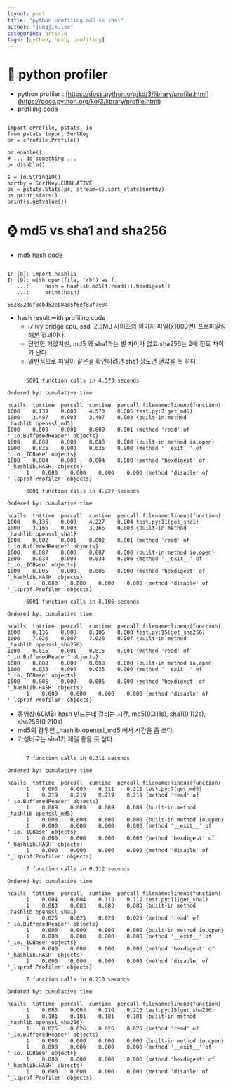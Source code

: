 ```yaml
---
layout: post
title: "python profiling md5 vs sha1"
author: "jungjik.lee"
categories: article
tags: [python, hash, profiling]
---
```


# :snake: python profiler
- python profiler : [https://docs.python.org/ko/3/library/profile.html](https://docs.python.org/ko/3/library/profile.html)
- profiling code
<pre><code>
import cProfile, pstats, io
from pstats import SortKey
pr = cProfile.Profile()

pr.enable()
# ... do something ...
pr.disable()

s = io.StringIO()
sortby = SortKey.CUMULATIVE
ps = pstats.Stats(pr, stream=s).sort_stats(sortby)
ps.print_stats()
print(s.getvalue())
</code></pre>

# :watch: md5 vs sha1 and sha256
- md5 hash code
<pre><code>
In [8]: import hashlib
In [9]: with open(file, 'rb') as f:
   ...:     hash = hashlib.md5(f.read()).hexdigest()
   ...:     print(hash)
   ...: 
682832d0f3cbd52eb8ad5f6ef83f7e04
</code></pre>

- hash result with profiling code
  - i7 ivy bridge cpu, ssd, 2.5MB 사이즈의 이미지 파일(x1000번) 프로파일링 해본 결과이다.
  - 당연한 거겠지만, md5 와 sha1과는 별 차이가 없고 sha256는 2배 정도 차이가 난다.
  - 일반적으로 파일이 같은걸 확인하려면 sha1 정도면 괜찮을 듯 하다.
<pre><code>
      6001 function calls in 4.573 seconds

Ordered by: cumulative time

ncalls  tottime  percall  cumtime  percall filename:lineno(function)
1000    0.139    0.000    4.573    0.005 test.py:7(get_md5)
1000    3.497    0.003    3.497    0.003 {built-in method _hashlib.openssl_md5}
1000    0.809    0.001    0.809    0.001 {method 'read' of '_io.BufferedReader' objects}
1000    0.088    0.000    0.088    0.000 {built-in method io.open}
1000    0.035    0.000    0.035    0.000 {method '__exit__' of '_io._IOBase' objects}
1000    0.004    0.000    0.004    0.000 {method 'hexdigest' of '_hashlib.HASH' objects}
      1    0.000    0.000    0.000    0.000 {method 'disable' of '_lsprof.Profiler' objects}

      6001 function calls in 4.227 seconds

Ordered by: cumulative time

ncalls  tottime  percall  cumtime  percall filename:lineno(function)
1000    0.135    0.000    4.227    0.004 test.py:11(get_sha1)
1000    3.166    0.003    3.166    0.003 {built-in method _hashlib.openssl_sha1}
1000    0.802    0.001    0.802    0.001 {method 'read' of '_io.BufferedReader' objects}
1000    0.087    0.000    0.087    0.000 {built-in method io.open}
1000    0.034    0.000    0.034    0.000 {method '__exit__' of '_io._IOBase' objects}
1000    0.005    0.000    0.005    0.000 {method 'hexdigest' of '_hashlib.HASH' objects}
      1    0.000    0.000    0.000    0.000 {method 'disable' of '_lsprof.Profiler' objects}

      6001 function calls in 8.106 seconds

Ordered by: cumulative time

ncalls  tottime  percall  cumtime  percall filename:lineno(function)
1000    0.136    0.000    8.106    0.008 test.py:15(get_sha256)
1000    7.026    0.007    7.026    0.007 {built-in method _hashlib.openssl_sha256}
1000    0.815    0.001    0.815    0.001 {method 'read' of '_io.BufferedReader' objects}
1000    0.088    0.000    0.088    0.000 {built-in method io.open}
1000    0.035    0.000    0.035    0.000 {method '__exit__' of '_io._IOBase' objects}
1000    0.005    0.000    0.005    0.000 {method 'hexdigest' of '_hashlib.HASH' objects}
      1    0.000    0.000    0.000    0.000 {method 'disable' of '_lsprof.Profiler' objects}
</code></pre>

- 동영상(60MB) hash 만드는데 걸리는 시간, md5(0.311s), sha1(0.112s), sha256(0.210s)
- md5의 경우엔 _hashlib.openssl_md5 에서 시간을 좀 쓰다.
- 가성비로는 sha1가 제일 좋을 듯 싶다.
<pre><code>
      7 function calls in 0.311 seconds

Ordered by: cumulative time

ncalls  tottime  percall  cumtime  percall filename:lineno(function)
      1    0.003    0.003    0.311    0.311 test.py:7(get_md5)
      1    0.219    0.219    0.219    0.219 {method 'read' of '_io.BufferedReader' objects}
      1    0.089    0.089    0.089    0.089 {built-in method _hashlib.openssl_md5}
      1    0.000    0.000    0.000    0.000 {built-in method io.open}
      1    0.000    0.000    0.000    0.000 {method '__exit__' of '_io._IOBase' objects}
      1    0.000    0.000    0.000    0.000 {method 'hexdigest' of '_hashlib.HASH' objects}
      1    0.000    0.000    0.000    0.000 {method 'disable' of '_lsprof.Profiler' objects}

      7 function calls in 0.112 seconds

Ordered by: cumulative time

ncalls  tottime  percall  cumtime  percall filename:lineno(function)
      1    0.004    0.004    0.112    0.112 test.py:11(get_sha1)
      1    0.083    0.083    0.083    0.083 {built-in method _hashlib.openssl_sha1}
      1    0.025    0.025    0.025    0.025 {method 'read' of '_io.BufferedReader' objects}
      1    0.000    0.000    0.000    0.000 {built-in method io.open}
      1    0.000    0.000    0.000    0.000 {method '__exit__' of '_io._IOBase' objects}
      1    0.000    0.000    0.000    0.000 {method 'hexdigest' of '_hashlib.HASH' objects}
      1    0.000    0.000    0.000    0.000 {method 'disable' of '_lsprof.Profiler' objects}

      7 function calls in 0.210 seconds

Ordered by: cumulative time

ncalls  tottime  percall  cumtime  percall filename:lineno(function)
      1    0.003    0.003    0.210    0.210 test.py:15(get_sha256)
      1    0.181    0.181    0.181    0.181 {built-in method _hashlib.openssl_sha256}
      1    0.026    0.026    0.026    0.026 {method 'read' of '_io.BufferedReader' objects}
      1    0.000    0.000    0.000    0.000 {built-in method io.open}
      1    0.000    0.000    0.000    0.000 {method '__exit__' of '_io._IOBase' objects}
      1    0.000    0.000    0.000    0.000 {method 'hexdigest' of '_hashlib.HASH' objects}
      1    0.000    0.000    0.000    0.000 {method 'disable' of '_lsprof.Profiler' objects}
</code></pre>
